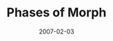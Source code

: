 ---
layout: music 
title: "Phases of Morph"
series: "Morph"
date: 2007-02-03 
description: "Change is frequently uncomfortable, often awkward and ultimately inevitable. Whether you desire change or not, it's a constant in your world, so you might as well embrace it. Welcome it, even, because change can be a very good thing. Join us in January an"
audio: "http://www.crossroads.net/audio/2007/2007_01_Morph/Morph_05_Phases_of_Morph_02-04-07_Tome-Wells-Johansen.mp3"
audio-duration: "01:05:09"
src: "http://www.crossroads.net/players/media/mediumHz/bigscreen.morph.jpg"
---